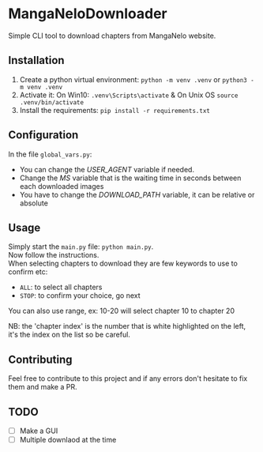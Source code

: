 # MangaNeloDownloader

Simple CLI tool to download chapters from MangaNelo website.

## Installation

1. Create a python virtual environment: `python -m venv .venv` or `python3 -m venv .venv`
2. Activate it: On Win10: `.venv\Scripts\activate` & On Unix OS `source .venv/bin/activate`
3. Install the requirements: `pip install -r requirements.txt`

## Configuration

In the file `global_vars.py`:

- You can change the *USER_AGENT* variable if needed.
- Change the *MS* variable that is the waiting time in seconds between each downloaded images
- You have to change the *DOWNLOAD_PATH* variable, it can be relative or absolute

## Usage

Simply start the `main.py` file: `python main.py`. <br>
Now follow the instructions. <br>
When selecting chapters to download they are few keywords to use to confirm etc: <br>

- `ALL`: to select all chapters
- `STOP`: to confirm your choice, go next

You can also use range, ex: 10-20 will select chapter 10 to chapter 20

NB: the 'chapter index' is the number that is white highlighted on the left, it's the index on the list so be careful.

## Contributing

Feel free to contribute to this project and if any errors don't hesitate to fix them and make a PR.

## TODO

- [ ] Make a GUI
- [ ] Multiple downlaod at the time
